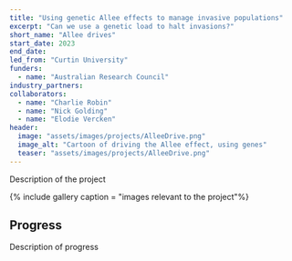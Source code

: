 ```yaml
---
title: "Using genetic Allee effects to manage invasive populations"
excerpt: "Can we use a genetic load to halt invasions?"
short_name: "Allee drives"
start_date: 2023
end_date:
led_from: "Curtin University"
funders:
  - name: "Australian Research Council"
industry_partners:
collaborators:
  - name: "Charlie Robin"
  - name: "Nick Golding"
  - name: "Elodie Vercken"
header:
  image: "assets/images/projects/AlleeDrive.png"
  image_alt: "Cartoon of driving the Allee effect, using genes"
  teaser: "assets/images/projects/AlleeDrive.png"
---
```


Description of the project

{% include gallery caption = "images relevant to the project"%}

## Progress

Description of progress

